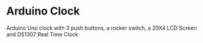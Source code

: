 # Arduino Clock

Arduino Uno clock with 3 push buttons, a rocker switch, a 20X4 LCD Screen and DS1307 Real Time Clock

